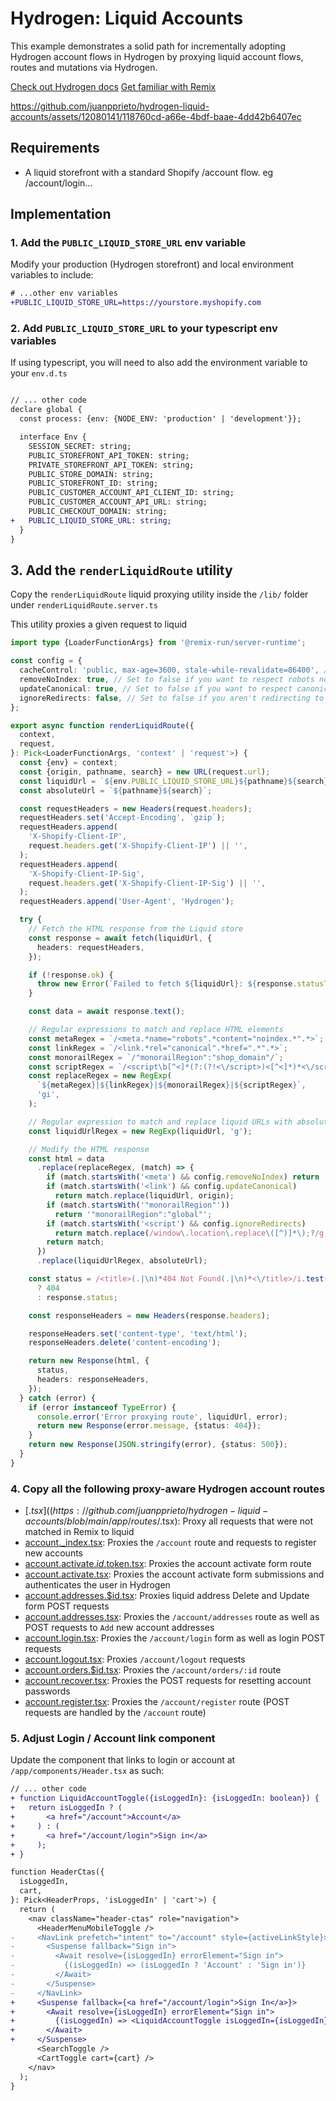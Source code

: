 # Hydrogen: Liquid Accounts

This example demonstrates a solid path for incrementally adopting Hydrogen account 
flows in Hydrogen by proxying liquid account flows, routes and mutations via Hydrogen.

[Check out Hydrogen docs](https://shopify.dev/custom-storefronts/hydrogen)
[Get familiar with Remix](https://remix.run/docs/en/v1)

https://github.com/juanpprieto/hydrogen-liquid-accounts/assets/12080141/118760cd-a66e-4bdf-baae-4dd42b6407ec

## Requirements

- A liquid storefront with a standard Shopify /account flow. eg /account/login...

## Implementation

### 1. Add the `PUBLIC_LIQUID_STORE_URL` env variable 

Modify your production (Hydrogen storefront) and local environment variables to include:

```diff
# ...other env variables
+PUBLIC_LIQUID_STORE_URL=https://yourstore.myshopify.com
```

### 2. Add `PUBLIC_LIQUID_STORE_URL` to your typescript env variables

If using typescript, you will need to also add the environment variable to your `env.d.ts`


```diff

// ... other code
declare global {
  const process: {env: {NODE_ENV: 'production' | 'development'}};

  interface Env {
    SESSION_SECRET: string;
    PUBLIC_STOREFRONT_API_TOKEN: string;
    PRIVATE_STOREFRONT_API_TOKEN: string;
    PUBLIC_STORE_DOMAIN: string;
    PUBLIC_STOREFRONT_ID: string;
    PUBLIC_CUSTOMER_ACCOUNT_API_CLIENT_ID: string;
    PUBLIC_CUSTOMER_ACCOUNT_API_URL: string;
    PUBLIC_CHECKOUT_DOMAIN: string;
+   PUBLIC_LIQUID_STORE_URL: string;
  }
}
```

## 3. Add the `renderLiquidRoute` utility

Copy the `renderLiquidRoute` liquid proxying utility inside the `/lib/` folder under
`renderLiquidRoute.server.ts`

This utility proxies a given request to liquid

```ts
import type {LoaderFunctionArgs} from '@remix-run/server-runtime';

const config = {
  cacheControl: 'public, max-age=3600, stale-while-revalidate=86400', // Set to the amount of time you want to cache the page, in seconds
  removeNoIndex: true, // Set to false if you want to respect robots noindex tags
  updateCanonical: true, // Set to false if you want to respect canonical meta tags
  ignoreRedirects: false, // Set to false if you aren't redirecting to Hydrogen in your theme
};

export async function renderLiquidRoute({
  context,
  request,
}: Pick<LoaderFunctionArgs, 'context' | 'request'>) {
  const {env} = context;
  const {origin, pathname, search} = new URL(request.url);
  const liquidUrl = `${env.PUBLIC_LIQUID_STORE_URL}${pathname}${search}`;
  const absoluteUrl = `${pathname}${search}`;

  const requestHeaders = new Headers(request.headers);
  requestHeaders.set('Accept-Encoding', `gzip`);
  requestHeaders.append(
    'X-Shopify-Client-IP',
    request.headers.get('X-Shopify-Client-IP') || '',
  );
  requestHeaders.append(
    'X-Shopify-Client-IP-Sig',
    request.headers.get('X-Shopify-Client-IP-Sig') || '',
  );
  requestHeaders.append('User-Agent', 'Hydrogen');

  try {
    // Fetch the HTML response from the Liquid store
    const response = await fetch(liquidUrl, {
      headers: requestHeaders,
    });

    if (!response.ok) {
      throw new Error(`Failed to fetch ${liquidUrl}: ${response.statusText}`);
    }

    const data = await response.text();

    // Regular expressions to match and replace HTML elements
    const metaRegex = `/<meta.*name="robots".*content="noindex.*".*>`;
    const linkRegex = `/<link.*rel="canonical".*href=".*".*>`;
    const monorailRegex = `/"monorailRegion":"shop_domain"/`;
    const scriptRegex = `/<script\b[^<]*(?:(?!<\/script>)<[^<]*)*<\/script>/`;
    const replaceRegex = new RegExp(
      `${metaRegex}|${linkRegex}|${monorailRegex}|${scriptRegex}`,
      'gi',
    );

    // Regular expression to match and replace liquid URLs with absolute URLs
    const liquidUrlRegex = new RegExp(liquidUrl, 'g');

    // Modify the HTML response
    const html = data
      .replace(replaceRegex, (match) => {
        if (match.startsWith('<meta') && config.removeNoIndex) return '';
        if (match.startsWith('<link') && config.updateCanonical)
          return match.replace(liquidUrl, origin);
        if (match.startsWith('"monorailRegion"'))
          return '"monorailRegion":"global"';
        if (match.startsWith('<script') && config.ignoreRedirects)
          return match.replace(/window\.location\.replace\([^)]*\);?/g, '');
        return match;
      })
      .replace(liquidUrlRegex, absoluteUrl);

    const status = /<title>(.|\n)*404 Not Found(.|\n)*<\/title>/i.test(data)
      ? 404
      : response.status;

    const responseHeaders = new Headers(response.headers);

    responseHeaders.set('content-type', 'text/html');
    responseHeaders.delete('content-encoding');

    return new Response(html, {
      status,
      headers: responseHeaders,
    });
  } catch (error) {
    if (error instanceof TypeError) {
      console.error('Error proxying route', liquidUrl, error);
      return new Response(error.message, {status: 404});
    }
    return new Response(JSON.stringify(error), {status: 500});
  }
}
```

### 4. Copy all the following proxy-aware Hydrogen account routes

- [$.tsx]((https://github.com/juanpprieto/hydrogen-liquid-accounts/blob/main/app/routes/$.tsx): Proxy all requests that were not matched in Remix to liquid
- [account._index.tsx](https://github.com/juanpprieto/hydrogen-liquid-accounts/blob/main/app/routes/account._index.tsx): Proxies the `/account` route 
and requests to register new accounts
- [account.activate.$id.$token.tsx](https://github.com/juanpprieto/hydrogen-liquid-accounts/blob/main/app/routes/account.activate.%24id.%24token.tsx): Proxies
the account activate form route
- [account.activate.tsx](https://github.com/juanpprieto/hydrogen-liquid-accounts/blob/main/app/routes/account.activate.tsx): Proxies the account activate form
submissions and authenticates the user in Hydrogen
- [account.addresses.$id.tsx](https://github.com/juanpprieto/hydrogen-liquid-accounts/blob/main/app/routes/account.addresses.%24id.tsx): Proxies liquid address
Delete and Update form POST requests
- [account.addresses.tsx](https://github.com/juanpprieto/hydrogen-liquid-accounts/blob/main/app/routes/account.addresses.tsx): Proxies the `/account/addresses`
route as well as POST requests to `Add` new account addresses
- [account.login.tsx](https://github.com/juanpprieto/hydrogen-liquid-accounts/blob/main/app/routes/account.login.tsx): Proxies the `/account/login` form as
well as login POST requests
- [account.logout.tsx](https://github.com/juanpprieto/hydrogen-liquid-accounts/blob/main/app/routes/account.logout.tsx): Proxies `/account/logout` requests
- [account.orders.$id.tsx](https://github.com/juanpprieto/hydrogen-liquid-accounts/blob/main/app/routes/account.orders.%24id.tsx): Proxies the `/account/orders/:id` 
route
- [account.recover.tsx](https://github.com/juanpprieto/hydrogen-liquid-accounts/blob/main/app/routes/account.recover.tsx): Proxies the POST requests for
resetting account passwords
- [account.register.tsx](https://github.com/juanpprieto/hydrogen-liquid-accounts/blob/main/app/routes/account.register.tsx): Proxies the `/account/register`
route (POST requests are handled by the `/account` route)

### 5. Adjust Login / Account link component

Update the component that links to login or account at `/app/components/Header.tsx` as such:
```diff
// ... other code
+ function LiquidAccountToggle({isLoggedIn}: {isLoggedIn: boolean}) {
+   return isLoggedIn ? (
+       <a href="/account">Account</a>
+     ) : (
+       <a href="/account/login">Sign in</a>
+     );
+ }

function HeaderCtas({
  isLoggedIn,
  cart,
}: Pick<HeaderProps, 'isLoggedIn' | 'cart'>) {
  return (
    <nav className="header-ctas" role="navigation">
      <HeaderMenuMobileToggle />
-     <NavLink prefetch="intent" to="/account" style={activeLinkStyle}>
-       <Suspense fallback="Sign in">
-         <Await resolve={isLoggedIn} errorElement="Sign in">
-           {(isLoggedIn) => (isLoggedIn ? 'Account' : 'Sign in')}
-         </Await>
-       </Suspense>
-     </NavLink> 
+     <Suspense fallback={<a href="/account/login">Sign In</a>}>
+       <Await resolve={isLoggedIn} errorElement="Sign in">
+         {(isLoggedIn) => <LiquidAccountToggle isLoggedIn={isLoggedIn} />}
+       </Await>
+     </Suspense>
      <SearchToggle />
      <CartToggle cart={cart} />
    </nav>
  );
}
```
